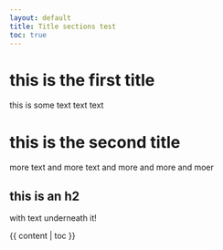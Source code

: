```yaml
---
layout: default
title: Title sections test
toc: true
---
```

# this is the first title
this is some text
text text

# this is the second title
more text and more text and more
and more and moer

## this is an h2
with text underneath it!

{{ content | toc }}
